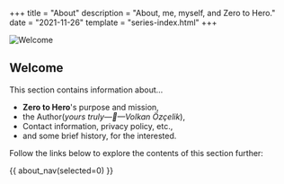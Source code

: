 +++
title = "About"
description = "About, me, myself, and Zero to Hero."
date = "2021-11-26"
template = "series-index.html"
+++

![Welcome](/images/2024/the-archive.png)

## Welcome

This section contains information about...

* **Zero to Hero**'s purpose and mission,
* the Author(*yours truly—👋—Volkan Özçelik*),
* Contact information, privacy policy, etc.,
* and some brief history, for the interested.

Follow the links below to explore the contents of this section further:

{{ about_nav(selected=0) }}